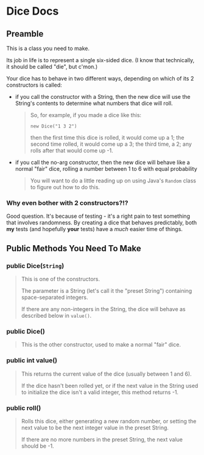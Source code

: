 # Dice Docs

## Preamble

This is a class you need to make.

Its job in life is to represent a single six-sided dice. (I know that technically, it should be called "die", but c'mon.)

Your dice has to behave in two different ways, depending on which of its 2 constructors is called:

- if you call the constructor with a String, then the new dice will use the String's contents to determine what numbers that dice will roll. 
  > So, for example, if you made a dice like this:
  >
  > `new Dice("1 3 2")` 
  >
  > then the first time this dice is rolled, it would come up a 1; the second time rolled, it would come up a 3; the third time, a 2; any rolls after that would come up -1.
- if you call the no-arg constructor, then the new dice will behave like a normal "fair" dice, rolling a number between 1 to 6 with equal probability
  > You will want to do a little reading up on using Java's `Random` class to figure out how to do this.

### Why even bother with 2 constructors?!?

Good question. It's because of testing - it's a right pain to test something that involves randomness. By creating a dice that behaves predictably, both **my** tests (and hopefully **your** tests) have a _much_ easier time of things.

## Public Methods You Need To Make

### public Dice(`String`)

> This is one of the constructors.
>
> The parameter is a String (let's call it the "preset String") containing space-separated integers.
>
> If there are any non-integers in the String, the dice will behave as described below in `value()`.

### public Dice()

> This is the other constructor, used to make a normal "fair" dice.

### public int value()

> This returns the current value of the dice (usually between 1 and 6).
>
> If the dice hasn't been rolled yet, or if the next value in the String used to initialize the dice isn't a valid integer, this method returns -1.

### public roll()

> Rolls this dice, either generating a new random number, or setting the next value to be the next integer value in the preset String.
>
> If there are no more numbers in the preset String, the next value should be -1.
